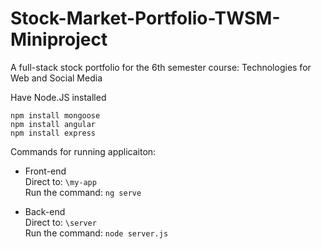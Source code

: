# Stock-Market-Portfolio-TWSM-Miniproject
A full-stack stock portfolio for the 6th semester course: Technologies for Web and Social Media

Have Node.JS installed

``npm install mongoose``<br>
``npm install angular``<br>
``npm install express``

Commands for running applicaiton:
- Front-end<br>
Direct to: ``\my-app``<br>
Run the command: ``ng serve``

- Back-end<br>
Direct to: ``\server``<br>
Run the command: ``node server.js``
